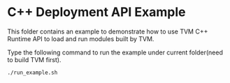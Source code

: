 C++ Deployment API Example
==========================
This folder contains an example to demonstrate how to use TVM C++ Runtime
API to load and run modules built by TVM.

Type the following command to run the example under current folder(need to build TVM first).
```bash
./run_example.sh
```

